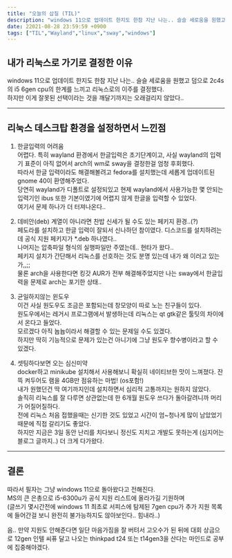 ```yaml
---
title: "오늘의 삽질 (TIL)"
description: "windows 11으로 업데이트 한지도 한참 지난 나는.. 슬슬 세로움을 원했고 덤으로 2c4s의 i5 6gen cpu의 한계를 느끼고 리눅스로의 이주를 결정했다.하지만 이게 잘못된 선택이라는 것을 깨달기까지는 오래걸리지 않았다..  한글입력의 어려움어렵다. 특히 wa"
date: 22021-08-28 23:59:59 +0900
tags: ["TIL","Wayland","linux","sway","windows"]
---
```



## 내가 리눅스로 가기로 결정한 이유

windows 11으로 업데이트 한지도 한참 지난 나는.. 슬슬 세로움을 원했고 덤으로 2c4s의 i5 6gen cpu의 한계를 느끼고 리눅스로의 이주를 결정했다.  
하지만 이게 잘못된 선택이라는 것을 깨달기까지는 오래걸리지 않았다..  

---

## 리눅스 데스크탑 환경을 설정하면서 느낀점

1. 한글입력의 어려움  
    어렵다. 특히 wayland 환경에서 한글입력은 초기단계이고, 사실 wayland의 입력기 표준이 아직 없어서 arch의 wm로 sway을 결정한걸 엄청 후회했다.  
    따라서 한글 입력이라도 해결해볼려고 fedora를 설치했는데 세롭게 업데이트된 gnome 40이 환영해주었다.  
    당연히 wayland가 디폴트로 설정되있고 현제 wayland에서 사용가능한 몇 안되는 입력기인 ibus 또한 기본이였기에 어렵지 않게 한글을 입력할 수 있었다.  
    여기서 문제 하나가 더 터져나온다..  

2. 데비안(deb) 계열이 아니라면 찬밥 신세가 될 수도 있는 페키지 환경..(?)  
    페도라를 설치하고 한글 입력이 잘되서 신나하던 참이였다. 디스코드를 설치하려는데 공식 지원 페키지가 *.deb 하나였다..  
    나머지는 압축파일 형식의 실행파일만 주였는데.. 현타가 왔다..  
    페키지 설치가 간단해서 리눅스를 선호하는 것도 분명 있는데 내가 왜 이러고 있는가,,;;  
    물론 arch을 사용한다면 킹갓 AUR가 전부 해결해주었지만 나는 sway에서 한글입력을 문제로 arch는 포기한 상태..  

3. 균일하지않는 윈도우  
    이건 사실 원도우도 조금은 포함되는데 창모양이 따로 노는 친구들이 있다.  
    원도우에서는 레거시 프로그램에서 발생하는데 리눅스는 qt gtk같은 툴팃의 차이에서 온다고 들었다.  
    모르겠다 아직 늅늅이라서 해결할 수 있는 문제일 수도 있겠다.  
    하지만 딱히 기능적으로 문제가 있는건 아니기에 그냥 원도우 향수병이라고 할 수 있겠다.  
    
4. 셋팅하다보면 오는 심신미약  
    docker하고 minikube 설치해서 사용해보니 확실히 네이티브한 맛이 느껴졌다.
    잔뜩 켜두어도 램을 4GB만 점유하는 마법! (os포함!)  
    내가 원했던건 딱 여기까지인데 설치하면서 심리적 고통까지는 원하지 않았다.  
    솔직히 리눅스를 잘 다루면 상관없는데 한 6개월 원도우 쓰다가 돌아갈려니까 머리가 어질어질하다.  
    전에 리눅스 처음 접했을때는 신기한 것도 있었고 시간이 엄~청나게 많이 남았었기 때문에 직접 갈리기도 좋았다.  
    하지만 지금은 3일 동안 난리를 치다보니 정신도 지치고 개발도 못하는게 (심지어는 블로그 글까지..) 더 크게 다가왔다.  

---

## 결론

따라서 필자는 그냥 windows 11으로 돌아왔다고 전해진다.  
MS의 큰 은총으로 i5-6300u가 공식 지원 리스트에 올라가길 기원하며  
(글쓰기 몇시간전에 windows 11 최초로 서피스에 탐제된 7gen cpu가 추가 지원 목록에 들어간걸 보니 완전히 불가능하지도 않아보인다.. 힘내라..)  

음.. 만약 지원도 안해준다면 일단 마음가짐을 잘 버텨서 고오수가 된 뒤에 대회 상금으로 12gen 인텔 씨퓨 달고 나오는 thinkpad t24 또는 t14gen3을 산다는 마인드로 공부에 집중해야겠다.  
